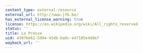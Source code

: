 ```yaml
---
content_type: external-resource
external_url: http://www.jfb.be/
has_external_license_warning: true
license: https://en.wikipedia.org/wiki/All_rights_reserved
status: ''
title: La Presse
uid: 43076e62-5994-45db-ba0c-e47185e4dde7
wayback_url: ''
---
```

